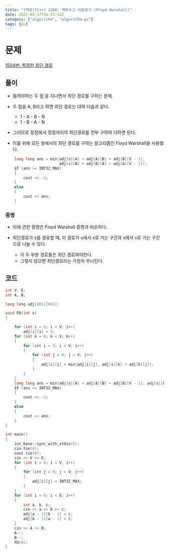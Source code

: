 ```yaml
---
title: "[백준][C++] 2206: 벽부수고 이동하기 (Floyd Warshall)"
date: 2022-03-17T16:53:52Z
category: ["algorithm", "algorithm-ps"]
tags: [ps]
---
```


# **문제**

[1504번: 특정한 최단 경로](https://www.acmicpc.net/problem/1504)

## **풀이**

- 들려야하는 두 점 을 지나면서 최단 경로를 구하는 문제.

- 두 점을 A, B라고 하면 최단 경로는 대략 다음과 같다.

  - 1 - A - B - N
  - 1 - B - A - N

- 그러므로 정점에서 정점까지의 최단경로를 전부 구하여 더하면 된다.

- 이를 위해 모든 쌍에서의 최단 경로를 구하는 알고리즘인 Floyd Warshall을 사용했다.

```cpp
    long long ans = min(adj[s][A] + adj[A][B] + adj[B][V - 1],
                        adj[s][B] + adj[B][A] + adj[A][V - 1]);
    if (ans >= INT32_MAX)
    {
        cout << -1;
    }
    else
    {
        cout << ans;
    }
```

### **증명**

- 이에 관한 증명은 Floyd Warshall 증명과 비슷하다.

- 최단경로가 x를 경유할 때, 이 경로가 u에서 x로 가는 구간과 x에서 v로 가는 구간으로 나눌 수 있다.
  - 이 두 부분 경로들은 최단 경로여야한다.
  - 그렇지 않으면 최단경로라는 가정이 무너진다.

## **코드**

```cpp
int V, E;
int A, B;

long long adj[801][801];

void FD(int s)
{

    for (int i = 0; i < V; i++)
        adj[i][i] = 0;
    for (int k = 0; k < V; k++)
    {
        for (int i = 0; i < V; i++)
        {
            for (int j = 0; j < V; j++)
            {
                adj[i][j] = min(adj[i][j], adj[i][k] + adj[k][j]);
            }
        }
    }
    long long ans = min(adj[s][A] + adj[A][B] + adj[B][V - 1], adj[s][B] + adj[B][A] + adj[A][V - 1]);
    if (ans >= INT32_MAX)
    {
        cout << -1;
    }
    else
    {
        cout << ans;
    }
}

int main()
{
    ios_base::sync_with_stdio(0);
    cin.tie(0);
    cout.tie(0);
    cin >> V >> E;
    for (int i = 0; i < V; i++)
    {
        for (int j = 0; j < V; j++)
        {
            adj[i][j] = INT32_MAX;
        }
    }
    for (int i = 0; i < E; i++)
    {
        int a, b, c;
        cin >> a >> b >> c;
        adj[a - 1][b - 1] = c;
        adj[b - 1][a - 1] = c;
    }
    cin >> A >> B;
    A--;
    B--;
    FD(0);
}
```
